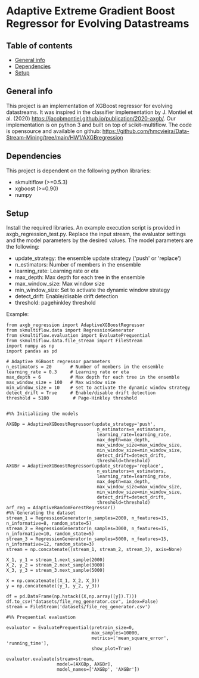 # Adaptive Extreme Gradient Boost Regressor for Evolving Datastreams

## Table of contents
* [General info](#general-info)
* [Dependencies](#dependencies)
* [Setup](#setup)

## General info
This project is an implementation of XGBoost regressor for evolving datastreams. It was inspired in the classifier implementation by J. Montiel et al. (2020) https://jacobmontiel.github.io/publication/2020-axgb/.
Our implementation is on python 3 and built on top of scikit-multiflow. 
The code is opensource and available on github: https://github.com/hmcvieira/Data-Stream-Mining/tree/main/HW1/AXGBregression
	
## Dependencies
This project is dependent on the following python libraries:

* skmultiflow (>=0.5.3)
* xgboost (>=0.90)
* numpy

	
## Setup

Install the required libraries.
An example execution script is provided in axgb_regression_test.py. Replace the input stream, the evaluator settings and the model parameters by the desired values. 
The model parameters are the following:

* update_strategy: the ensemble update strategy ('push' or 'replace')
* n_estimators: Number of members in the ensemble
* learning_rate: Learning rate or eta
* max_depth: Max depth for each tree in the ensemble
* max_window_size: Max window size
* min_window_size: Set to activate the dynamic window strategy
* detect_drift: Enable/disable drift detection
* threshold: pagehinkley threshold

Example:

```
from axgb_regression import AdaptiveXGBoostRegressor
from skmultiflow.data import RegressionGenerator
from skmultiflow.evaluation import EvaluatePrequential
from skmultiflow.data.file_stream import FileStream
import numpy as np
import pandas as pd

# Adaptive XGBoost regressor parameters
n_estimators = 20       # Number of members in the ensemble
learning_rate = 0.3     # Learning rate or eta
max_depth = 6           # Max depth for each tree in the ensemble
max_window_size = 100   # Max window size
min_window_size = 10    # set to activate the dynamic window strategy
detect_drift = True     # Enable/disable drift detection
threshold = 5100         # Page-Hinkley threshold


#%% Initializing the models

AXGBp = AdaptiveXGBoostRegressor(update_strategy='push',
                                  n_estimators=n_estimators,
                                  learning_rate=learning_rate,
                                  max_depth=max_depth,
                                  max_window_size=max_window_size,
                                  min_window_size=min_window_size,
                                  detect_drift=detect_drift,
                                  threshold=threshold)
AXGBr = AdaptiveXGBoostRegressor(update_strategy='replace',
                                  n_estimators=n_estimators,
                                  learning_rate=learning_rate,
                                  max_depth=max_depth,
                                  max_window_size=max_window_size,
                                  min_window_size=min_window_size,
                                  detect_drift=detect_drift,
                                  threshold=threshold)
arf_reg = AdaptiveRandomForestRegressor()
#%% Generating the dataset
stream_1 = RegressionGenerator(n_samples=2000, n_features=15, n_informative=8, random_state=5)
stream_2 = RegressionGenerator(n_samples=3000, n_features=15, n_informative=10, random_state=5)
stream_3 = RegressionGenerator(n_samples=5000, n_features=15, n_informative=12, random_state=3)
stream = np.concatenate((stream_1, stream_2, stream_3), axis=None)

X_1, y_1 = stream_1.next_sample(2000)
X_2, y_2 = stream_2.next_sample(3000)
X_3, y_3 = stream_3.next_sample(5000)

X = np.concatenate((X_1, X_2, X_3))
y = np.concatenate((y_1, y_2, y_3))

df = pd.DataFrame(np.hstack((X,np.array([y]).T)))
df.to_csv("datasets/file_reg_generator.csv", index=False)
stream = FileStream('datasets/file_reg_generator.csv')

#%% Prequential evaluation

evaluator = EvaluatePrequential(pretrain_size=0,
                                max_samples=10000,
                                metrics=['mean_square_error', 'running_time'],
                                show_plot=True)

evaluator.evaluate(stream=stream,
                   model=[AXGBp, AXGBr],
                   model_names=['AXGBp', 'AXGBr'])
```
